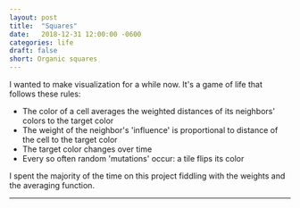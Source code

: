 ```yaml
---
layout: post
title:  "Squares"
date:   2018-12-31 12:00:00 -0600
categories: life
draft: false
short: Organic squares
---
```



I wanted to make visualization for a while now. It's a game of life that follows these rules:
- The color of a cell averages the weighted distances of its neighbors' colors to the target color
- The weight of the neighbor's 'influence' is proportional to distance of the cell to the target color
- The target color changes over time
- Every so often random 'mutations' occur: a tile flips its color

I spent the majority of the time on this project fiddling with the weights and the averaging function. 

____________ 

<svg id="main" width="600" height="810"></svg>
<svg id="targetSvg" width="600" height="30"></svg>
<div id="mse"></div>
<script src="/assets/squares-model.js"></script>
<script src="https://d3js.org/d3.v4.js"></script>
<script>

var _ColorHi = "#fdfdfd";
var _ColorLo = "#427A82";

var _WaitTime = 200;

var _Width = parseFloat(d3.select("svg").attr("width"));
var _Height = parseFloat(d3.select("svg").attr("height"));

var xScale = d3.scaleLinear()
    .domain([0, _MaxX])
    .range([0, _Width]);

var yScale = d3.scaleLinear()
    .domain([0, _MaxY])
    .range([0, _Height]);

var colorScale = d3.scaleLinear()
       .domain([0, _MaxValue / 2,  _MaxValue])
       .interpolate(d3.interpolateHcl)
       .range([d3.rgb(_ColorLo), d3.rgb(_ColorHi), d3.rgb(_ColorLo)]);

var iteration = 0;
var target = initializeTarget();
var v = initializeVector2();

var rows = d3.select("#main")
    .selectAll(".row")
    .data(v)
    .enter()
      .append("g")
      .attr("class", "row");

var squares = rows.selectAll(".square")
      .data(function(d) {return d;})
      .enter()
        .append("rect")
        .attr("class", "square")
        .attr("x", function(d) { return xScale(d.x);})
        .attr("y", function(d) { return yScale(d.y);})
        .attr("width", function(d) { return (_Width / _MaxX); })
        .attr("height", function(d) { return (_Height / _MaxY); })
        .style("fill", function(d) { return colorScale(d.m);});

squares.on("click", function(d,idx) {
    d.m = wrap(d.m - _MaxValue / 2, _MaxValue);
})
.on("mouseout", handleMouseOut);

function handleMouseOut(d, i) {
  d.m = wrap( d.m + (_MaxValue / 2), _MaxValue)
  d3.select(this).style("fill", function(d) { return colorScale(d.m);});
}
rows.exit().remove();

var targetSvg = d3.select("#targetSvg")
  .selectAll(".target")
  .data([target])
  .enter()
    .append("rect")
    .attr("class","square")
    .attr("width", _Width)
    .attr("height", 30)
    .style("fill", function(d) { return colorScale(target);});
    // .text(function(d) { return d.m + "" })
targetSvg.exit().remove();
targetSvg.on("click", function() {
    var error = mse2(v,target);
    v = initializeVector2();
    target = initializeTarget();

    d3.select("#targetSvg")
    .selectAll(".square")
    .data([target])
      .style("fill", function(d) { return colorScale(d);});
      // .text(function(d) { return d.m + "" });
})

var mseDiv = d3.select("#mse")
    .selectAll("div")
    .data([mse2(v, target)])
    .enter()
    .append('div')
    .text(function(d){return Math.round(d); });

var interval = d3.interval(function(elapsed) {
  iteration += 1;

  // var e = mse2(v, target);
  // if (e < 10) {
  //     target = Math.random() * _MaxValue;
  //     for (var i =0; i < v.length; i += 1) {
  //       var r = v[i];
  //       for (var j = 0; j < r.length; j+=1) {
  //         r[j].m = wrap(r[j].m + (Math.random() * _MaxValue * 0.5), _MaxValue);
  //       }
  //     }
  // }

  target = targetStep(target, iteration, v);
  v = vectorStep2(v, target);

  rows = d3.select("#main")
    .selectAll(".row")
    .data(v);
  rows.selectAll(".square")
      .data(function(d) {return d;})
      .transition()
      .duration(_WaitTime)
      .style("fill", function(d) { return colorScale(d.m);});

  targetSvg = d3.select("#targetSvg")
    .selectAll(".square")
    .data([target])
      .transition().duration(_WaitTime / 4)
      .style("fill", function(d) { return colorScale(d);});

  mseDiv.data([mse2(v, target)])
    .text(function(d){return Math.round(d); })

}, _WaitTime);

</script>